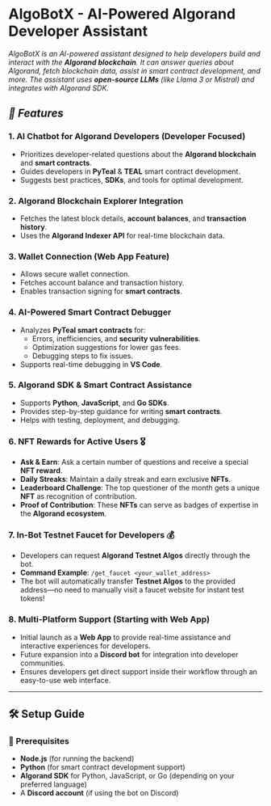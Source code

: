# AlgoBotX - AI-Powered Algorand Developer Assistant

*AlgoBotX is an AI-powered assistant designed to help developers build and interact with the ****Algorand blockchain****. It can answer queries about Algorand, fetch blockchain data, assist in smart contract development, and more. The assistant uses ****open-source LLMs**** (like Llama 3 or Mistral) and integrates with Algorand SDK.*

## *🌟 Features*

### 1. **AI Chatbot for Algorand Developers (Developer Focused)**
   - Prioritizes developer-related questions about the **Algorand blockchain** and **smart contracts**.
   - Guides developers in **PyTeal** & **TEAL** smart contract development.
   - Suggests best practices, **SDKs**, and tools for optimal development.

### 2. **Algorand Blockchain Explorer Integration**
   - Fetches the latest block details, **account balances**, and **transaction history**.
   - Uses the **Algorand Indexer API** for real-time blockchain data.

### 3. **Wallet Connection (Web App Feature)**
   - Allows secure wallet connection.
   - Fetches account balance and transaction history.
   - Enables transaction signing for **smart contracts**.

### 4. **AI-Powered Smart Contract Debugger**
   - Analyzes **PyTeal smart contracts** for:
     - Errors, inefficiencies, and **security vulnerabilities**.
     - Optimization suggestions for lower gas fees.
     - Debugging steps to fix issues.
   - Supports real-time debugging in **VS Code**.

### 5. **Algorand SDK & Smart Contract Assistance**
   - Supports **Python**, **JavaScript**, and **Go SDKs**.
   - Provides step-by-step guidance for writing **smart contracts**.
   - Helps with testing, deployment, and debugging.

### 6. **NFT Rewards for Active Users 🎖️**
   - **Ask & Earn**: Ask a certain number of questions and receive a special **NFT reward**.
   - **Daily Streaks**: Maintain a daily streak and earn exclusive **NFTs**.
   - **Leaderboard Challenge**: The top questioner of the month gets a unique **NFT** as recognition of contribution.
   - **Proof of Contribution**: These **NFTs** can serve as badges of expertise in the **Algorand ecosystem**.

### 7. **In-Bot Testnet Faucet for Developers 💰**
   - Developers can request **Algorand Testnet Algos** directly through the bot.
   - **Command Example**: `/get_faucet <your_wallet_address>`
   - The bot will automatically transfer **Testnet Algos** to the provided address—no need to manually visit a faucet website for instant test tokens!

### 8. **Multi-Platform Support (Starting with Web App)**
   - Initial launch as a **Web App** to provide real-time assistance and interactive experiences for developers.
   - Future expansion into a **Discord bot** for integration into developer communities.
   - Ensures developers get direct support inside their workflow through an easy-to-use web interface.

---

## 🛠️ Setup Guide

### 📌 Prerequisites

- **Node.js** (for running the backend)
- **Python** (for smart contract development support)
- **Algorand SDK** for Python, JavaScript, or Go (depending on your preferred language)
- A **Discord account** (if using the bot on Discord)
